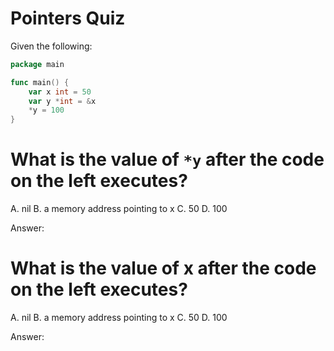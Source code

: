 # Pointers Quiz

Given the following:

```go
package main

func main() {
	var x int = 50
	var y *int = &x
	*y = 100
}
```

# What is the value of `*y` after the code on the left executes?

A. nil
B. a memory address pointing to x
C. 50
D. 100

Answer:

# What is the value of x after the code on the left executes?

A. nil
B. a memory address pointing to x
C. 50
D. 100

Answer:

